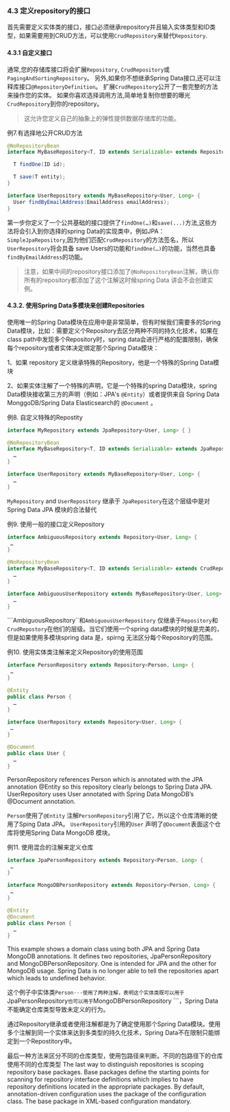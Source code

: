 ### 4.3 定义repository的接口

首先需要定义实体类的接口，接口必须继承repository并且输入实体类型和ID类型，如果需要用到CRUD方法，可以使用`CrudRepository`来替代`Repository`.

#### 4.3.1 自定义接口

通常,您的存储库接口将会扩展`Repository`, `CrudRepository`或`PagingAndSortingRepository`。 另外,如果你不想继承Spring Data接口,还可以注释库接口`@RepositoryDefinition`。 扩展`CrudRepository`公开了一套完整的方法来操作您的实体。 如果你喜欢选择调用方法,简单地复制你想要的曝光`CrudRepository`到你的repository。

> 这允许您定义自己的抽象上的弹性提供数据存储库的功能。

例7.有选择地公开CRUD方法

```java
@NoRepositoryBean
interface MyBaseRepository<T, ID extends Serializable> extends Repository<T, ID> {

  T findOne(ID id);

  T save(T entity);
}

interface UserRepository extends MyBaseRepository<User, Long> {
  User findByEmailAddress(EmailAddress emailAddress);
}
```

第一步你定义了一个公共基础的接口提供了`findOne(…)`和`save(...)`方法,这些方法将会引入到你选择的spring Data的实现类中，例如JPA：`SimpleJpaRepository`,因为他们匹配`CrudRepository`的方法签名，所以`UserRepository`将会具备 save Users的功能和`findOne(…)`的功能，当然也具备`findByEmailAddress`的功能。

> 注意，如果中间的repository接口添加了`@NoRepositoryBean`注解，确认你所有的repository都添加了这个注解这时候spring Data 讲会不会创建实例。

#### 4.3.2. 使用Spring Data多模块来创建Repositories

使用唯一的Spring Data模块在应用中是非常简单，但有时候我们需要多的Spring Data模块，比如：需要定义个Repository去区分两种不同的持久化技术，如果在class path中发现多个Repository时，spring data会进行严格的配置限制，确保每个repository或者实体决定绑定那个Spring Data模块：

1、如果 repository 定义继承特殊的Repository，他是一个特殊的Spring Data模块

2、如果实体注解了一个特殊的声明，它是一个特殊的spring Data模块，spring Data模块接收第三方的声明（例如：JPA's `@Entity`）或者提供来自 Spring Data MonggoDB/Spring Data Elasticsearch的 `@Document` 。

例8. 自定义特殊的Repostity

```java
interface MyRepository extends JpaRepository<User, Long> { }

@NoRepositoryBean
interface MyBaseRepository<T, ID extends Serializable> extends JpaRepository<T, ID> {
  …
}

interface UserRepository extends MyBaseRepository<User, Long> {
  …
}
```

`MyRepository` and  `UserRepository` 继承于 `JpaRepository`在这个层级中是对Spring Data JPA 模块的合法替代

例9. 使用一般的接口定义Repository

```java
interface AmbiguousRepository extends Repository<User, Long> {
 …
}

@NoRepositoryBean
interface MyBaseRepository<T, ID extends Serializable> extends CrudRepository<T, ID> {
  …
}

interface AmbiguousUserRepository extends MyBaseRepository<User, Long> {
  …
}
```
```AmbiguousRepository``和`AmbiguousUserRepository` 仅继承于`Repository`和`CrudRepostory`在他们的层级。当它们使用一个spring data模块的时候是完美的，但是如果使用多模块spring data 是，spirng 无法区分每个Repository的范围。

例10. 使用实体类注解来定义Repository的使用范围

```java
interface PersonRepository extends Repository<Person, Long> {
 …
}

@Entity
public class Person {
  …
}

interface UserRepository extends Repository<User, Long> {
 …
}

@Document
public class User {
  …
}
```
PersonRepository references Person which is annotated with the JPA annotation @Entity so this repository clearly belongs to Spring Data JPA. UserRepository uses User annotated with Spring Data MongoDB’s @Document annotation.

 ```Person```使用了```@Entity``` 注解```PersonRepository```引用了它，所以这个仓库清晰的使用了Sping Data JPA。 ```UserRepository```引用的```User``` 声明了```@Document```表面这个仓库将使用Spring Data MongoDB 模块。

例11. 使用混合的注解来定义仓库
```java
interface JpaPersonRepository extends Repository<Person, Long> {
 …
}

interface MongoDBPersonRepository extends Repository<Person, Long> {
 …
}

@Entity
@Document
public class Person {
  …
}
```
This example shows a domain class using both JPA and Spring Data MongoDB annotations. It defines two repositories, JpaPersonRepository and MongoDBPersonRepository. One is intended for JPA and the other for MongoDB usage. Spring Data is no longer able to tell the repositories apart which leads to undefined behavior. 

这个例子中实体类```Person···使用了两种注解，表明这个实体类既可以用于```JpaPersonRepository```也可以用于```MongoDBPersonRepository ```，Spring Data不能确定仓库类型导致未定义的行为。

通过Repository继承或者使用注解都是为了确定使用那个Spring Data模块。使用多个注解到同一个实体来达到多类型的持久化技术，Spring Data不在限制只能绑定到一个Repostitory中。 

最后一种方法来区分不同的仓库类型，使用包路径来判断。不同的包路径下的仓库使用不同的仓库类型
The last way to distinguish repositories is scoping repository base packages. Base packages define the starting points for scanning for repository interface definitions which implies to have repository definitions located in the appropriate packages. By default, annotation-driven configuration uses the package of the configuration class. The base package in XML-based configuration mandatory.

















